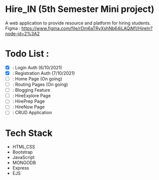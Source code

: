 # Hire_IN (5th Semester Mini project)
A web application to provide resource and platform for hiring students.
Figma : https://www.figma.com/file/rDm6aTRyXshNb64iLAQiM1/HireIn?node-id=2%3A2

# Todo List :
- [x] : Login Auth (6/10/2021)
- [x] : Registration Auth (7/10/2021)
- [ ] : Home Page (On going) 
- [ ] : Routing Pages (On going)
- [ ] : Blogging Feature 
- [ ] : HireExplore Page
- [ ] : HirePrep Page
- [ ] : HireNow Page
- [ ] : CRUD Application 

# Tech Stack 
- HTML,CSS
- Bootstrap
- JavaScript
- MONGODB
- Express
- EJS
